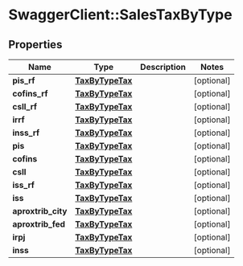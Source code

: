 # SwaggerClient::SalesTaxByType

## Properties
Name | Type | Description | Notes
------------ | ------------- | ------------- | -------------
**pis_rf** | [**TaxByTypeTax**](TaxByTypeTax.md) |  | [optional] 
**cofins_rf** | [**TaxByTypeTax**](TaxByTypeTax.md) |  | [optional] 
**csll_rf** | [**TaxByTypeTax**](TaxByTypeTax.md) |  | [optional] 
**irrf** | [**TaxByTypeTax**](TaxByTypeTax.md) |  | [optional] 
**inss_rf** | [**TaxByTypeTax**](TaxByTypeTax.md) |  | [optional] 
**pis** | [**TaxByTypeTax**](TaxByTypeTax.md) |  | [optional] 
**cofins** | [**TaxByTypeTax**](TaxByTypeTax.md) |  | [optional] 
**csll** | [**TaxByTypeTax**](TaxByTypeTax.md) |  | [optional] 
**iss_rf** | [**TaxByTypeTax**](TaxByTypeTax.md) |  | [optional] 
**iss** | [**TaxByTypeTax**](TaxByTypeTax.md) |  | [optional] 
**aproxtrib_city** | [**TaxByTypeTax**](TaxByTypeTax.md) |  | [optional] 
**aproxtrib_fed** | [**TaxByTypeTax**](TaxByTypeTax.md) |  | [optional] 
**irpj** | [**TaxByTypeTax**](TaxByTypeTax.md) |  | [optional] 
**inss** | [**TaxByTypeTax**](TaxByTypeTax.md) |  | [optional] 



